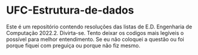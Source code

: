 # UFC-Estrutura-de-dados
Este é um repositório contendo resoluções das listas de E.D. Engenharia de Computação 2022.2. Divirta-se.
Tento deixar os codigos mais legíveis o possível para melhor entendimento.
Se eu não coloquei a questão ou foi porque fiquei com preguiça ou porque não fiz mesmo.
